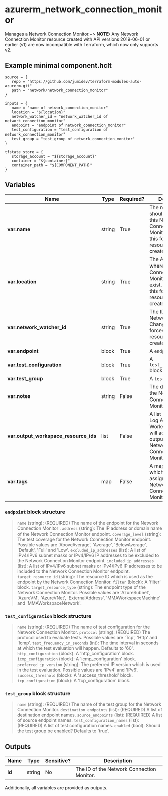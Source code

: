 # azurerm_network_connection_monitor

Manages a Network Connection Monitor.~> **NOTE:** Any Network Connection Monitor resource created with API versions 2019-06-01 or earlier (v1) are now incompatible with Terraform, which now only supports v2.

## Example minimal component.hclt

```hcl
source = {
   repo = "https://github.com/jumidev/terraform-modules-auto-azurerm.git" 
   path = "network/network_connection_monitor" 
}

inputs = {
   name = "name of network_connection_monitor" 
   location = "${location}" 
   network_watcher_id = "network_watcher_id of network_connection_monitor" 
   endpoint = "endpoint of network_connection_monitor" 
   test_configuration = "test_configuration of network_connection_monitor" 
   test_group = "test_group of network_connection_monitor" 
}

tfstate_store = {
   storage_account = "${storage_account}" 
   container = "${container}" 
   container_path = "${COMPONENT_PATH}" 
}

```

## Variables

| Name | Type | Required? |  Description |
| ---- | ---- | --------- |  ----------- |
| **var.name** | string | True | The name which should be used for this Network Connection Monitor. Changing this forces a new resource to be created. | 
| **var.location** | string | True | The Azure Region where the Network Connection Monitor should exist. Changing this forces a new resource to be created. | 
| **var.network_watcher_id** | string | True | The ID of the Network Watcher. Changing this forces a new resource to be created. | 
| **var.endpoint** | block | True | A `endpoint` block. | 
| **var.test_configuration** | block | True | A `test_configuration` block. | 
| **var.test_group** | block | True | A `test_group` block. | 
| **var.notes** | string | False | The description of the Network Connection Monitor. | 
| **var.output_workspace_resource_ids** | list | False | A list of IDs of the Log Analytics Workspace which will accept the output from the Network Connection Monitor. | 
| **var.tags** | map | False | A mapping of tags which should be assigned to the Network Connection Monitor. | 

### `endpoint` block structure

>`name` (string): (REQUIRED) The name of the endpoint for the Network Connection Monitor .
>`address` (string): The IP address or domain name of the Network Connection Monitor endpoint.
>`coverage_level` (string): The test coverage for the Network Connection Monitor endpoint. Possible values are 'AboveAverage', 'Average', 'BelowAverage', 'Default', 'Full' and 'Low'.
>`excluded_ip_addresses` (list): A list of IPv4/IPv6 subnet masks or IPv4/IPv6 IP addresses to be excluded to the Network Connection Monitor endpoint.
>`included_ip_addresses` (list): A list of IPv4/IPv6 subnet masks or IPv4/IPv6 IP addresses to be included to the Network Connection Monitor endpoint.
>`target_resource_id` (string): The resource ID which is used as the endpoint by the Network Connection Monitor.
>`filter` (block): A 'filter' block.
>`target_resource_type` (string): The endpoint type of the Network Connection Monitor. Possible values are 'AzureSubnet', 'AzureVM', 'AzureVNet', 'ExternalAddress', 'MMAWorkspaceMachine' and 'MMAWorkspaceNetwork'.

### `test_configuration` block structure

>`name` (string): (REQUIRED) The name of test configuration for the Network Connection Monitor.
>`protocol` (string): (REQUIRED) The protocol used to evaluate tests. Possible values are 'Tcp', 'Http' and 'Icmp'.
>`test_frequency_in_seconds` (int): The time interval in seconds at which the test evaluation will happen. Defaults to '60'.
>`http_configuration` (block): A 'http_configuration' block.
>`icmp_configuration` (block): A 'icmp_configuration' block.
>`preferred_ip_version` (string): The preferred IP version which is used in the test evaluation. Possible values are 'IPv4' and 'IPv6'.
>`success_threshold` (block): A 'success_threshold' block.
>`tcp_configuration` (block): A 'tcp_configuration' block.

### `test_group` block structure

>`name` (string): (REQUIRED) The name of the test group for the Network Connection Monitor.
>`destination_endpoints` (list): (REQUIRED) A list of destination endpoint names.
>`source_endpoints` (list): (REQUIRED) A list of source endpoint names.
>`test_configuration_names` (list): (REQUIRED) A list of test configuration names.
>`enabled` (bool): Should the test group be enabled? Defaults to 'true'.



## Outputs

| Name | Type | Sensitive? | Description |
| ---- | ---- | --------- | --------- |
| **id** | string | No  | The ID of the Network Connection Monitor. | 

Additionally, all variables are provided as outputs.
